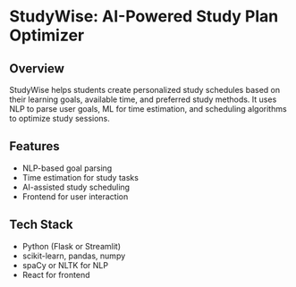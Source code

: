# StudyWise: AI-Powered Study Plan Optimizer

## Overview
StudyWise helps students create personalized study schedules based on their learning goals, available time, and preferred study methods. It uses NLP to parse user goals, ML for time estimation, and scheduling algorithms to optimize study sessions.

## Features
- NLP-based goal parsing
- Time estimation for study tasks
- AI-assisted study scheduling
- Frontend for user interaction

## Tech Stack
- Python (Flask or Streamlit)
- scikit-learn, pandas, numpy
- spaCy or NLTK for NLP
- React for frontend
